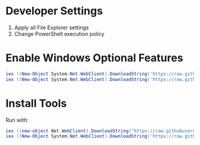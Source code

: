 # Developer Settings

1. Apply all File Explorer settings
2. Change PowerShell execution policy

# Enable Windows Optional Features

```powershell
iex ((New-Object System.Net.WebClient).DownloadString('https://raw.githubusercontent.com/darkato42/system-init/main/windows/SetupIIS.ps1'))
iex ((New-Object System.Net.WebClient).DownloadString('https://raw.githubusercontent.com/darkato42/system-init/main/windows/SetupOtherWinFeatures.ps1'))
```

# Install Tools

Run with:

```powershell
iex ((new-object Net.WebClient).DownloadString("https://raw.githubusercontent.com/aaronpowell/psget/master/GetPsGet.ps1"))
iex ((New-Object System.Net.WebClient).DownloadString('https://raw.githubusercontent.com/darkato42/system-init/main/windows/InstallTools.ps1'))
```
